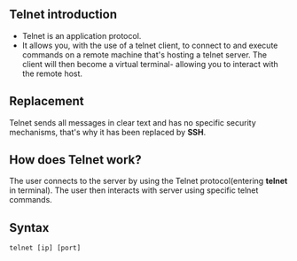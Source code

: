 ## Telnet introduction
- Telnet is an application protocol.
- It allows you, with the use of a telnet client, to connect to and execute commands on a remote machine that's hosting a telnet server. The client will then become a virtual terminal- allowing you to interact with the remote host.

## Replacement
Telnet sends all messages in clear text and has no specific security mechanisms, that's why it has been replaced by **SSH**.

## How does Telnet work?
The user connects to the server by using the Telnet protocol(entering **telnet** in terminal). The user then interacts with server using specific telnet commands.

## Syntax
```python
telnet [ip] [port]
```

